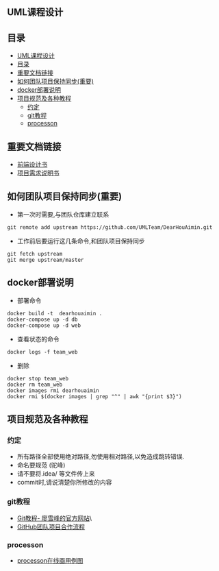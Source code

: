 UML课程设计
-----------

目录
----
-   [UML课程设计](#uml课程设计)
-   [目录](#目录)
-   [重要文档链接](#重要文档链接)
-   [如何团队项目保持同步(重要)](#如何团队项目保持同步重要)
-   [docker部署说明](#docker部署说明)
-   [项目规范及各种教程](#项目规范及各种教程)
    -   [约定](#约定)
    -   [git教程](#git教程)
    -   [processon](#processon)

重要文档链接
------------

-   [前端设计书](docs/frontEnd.md)
-   [项目需求说明书](docs/README.md)

如何团队项目保持同步(重要)
--------------------------

-   第一次时需要,与团队仓库建立联系

<!-- -->

    git remote add upstream https://github.com/UMLTeam/DearHouAimin.git 

-   工作前后要运行这几条命令,和团队项目保持同步

<!-- -->

    git fetch upstream
    git merge upstream/master

docker部署说明
--------------

-   部署命令

``` {.bash}
docker build -t  dearhouaimin .
docker-compose up -d db
docker-compose up -d web
```

-   查看状态的命令

``` {.bash}
docker logs -f team_web
```
-   删除
```{.bash}
docker stop team_web
docker rm team_web
docker images rmi dearhouaimin
docker rmi $(docker images | grep "^" | awk "{print $3}")
```

项目规范及各种教程
------------------

### 约定

-   所有路径全部使用绝对路径,勿使用相对路径,以免造成跳转错误.
-   命名要规范 (驼峰)
-   请不要将.idea/ 等文件传上来
-   commit时,请说清楚你所修改的内容

### git教程

-   [Git教程-
    廖雪峰的官方网站](https://www.liaoxuefeng.com/wiki/0013739516305929606dd18361248578c67b8067c8c017b000)\
-   [GitHub团队项目合作流程](https://www.cnblogs.com/schaepher/p/4933873.html)

### processon

-   [processon在线画用例图](https://www.processon.com)
